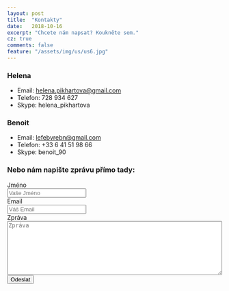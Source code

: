 ```yaml
---
layout: post
title:  "Kontakty"
date:   2018-10-16
excerpt: "Chcete nám napsat? Koukněte sem."
cz: true
comments: false
feature: "/assets/img/us/us6.jpg"
---
```



### Helena
* Email: helena.pikhartova@gmail.com
* Telefon: 728 934 627
* Skype: helena_pikhartova

### Benoit
* Email: lefebvrebn@gmail.com
* Telefon: +33 6 41 51 98 66
* Skype: benoit_90

### Nebo nám napište zprávu přímo tady:

<form action="http://getsimpleform.com/messages?form_api_token=e184e367746131b0bf2461bad87f8cd4" method="post">
  <label for='name'>Jméno</label>
  <br />
  <input type='text' id='name' name='name' placeholder='Vaše Jméno' />
  <br />
  <label for='email'>Email</label>
  <br />
  <input type='text' id='email' name='email' placeholder='Váš Email' />
  <br />
  <label for='email'>Zpráva</label>
  <br />
  <textarea id='message' name='message' placeholder='Zpráva' rows='8' cols='60'></textarea>
  <br />
  <input type='submit' value='Odeslat' />
</form>
